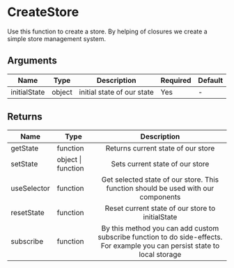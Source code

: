 # CreateStore

Use this function to create a store. By helping of closures we create a simple store management system.

## Arguments

| Name         | Type   |        Description         | Required | Default |
| ------------ | ------ | :------------------------: | -------- | ------- |
| initialState | object | initial state of our state | Yes      | -       |

## Returns

| Name        | Type               |                                                         Description                                                         |
| ----------- | ------------------ | :-------------------------------------------------------------------------------------------------------------------------: |
| getState    | function           |                                             Returns current state of our store                                              |
| setState    | object \| function |                                               Sets current state of our store                                               |
| useSelector | function           |                      Get selected state of our store. This function should be used with our components                      |
| resetState  | function           |                                      Reset current state of our store to initialState                                       |
| subscribe   | function           | By this method you can add custom subscribe function to do side-effects. For example you can persist state to local storage |
